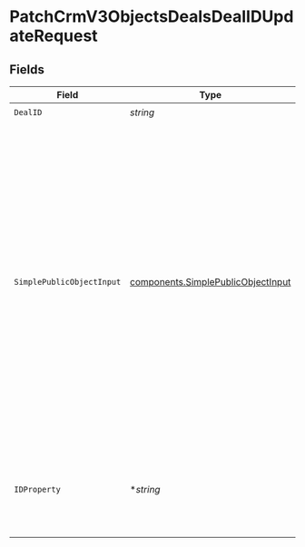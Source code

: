 # PatchCrmV3ObjectsDealsDealIDUpdateRequest


## Fields

| Field                                                                                                                                                                                                                                                                                                                                                   | Type                                                                                                                                                                                                                                                                                                                                                    | Required                                                                                                                                                                                                                                                                                                                                                | Description                                                                                                                                                                                                                                                                                                                                             | Example                                                                                                                                                                                                                                                                                                                                                 |
| ------------------------------------------------------------------------------------------------------------------------------------------------------------------------------------------------------------------------------------------------------------------------------------------------------------------------------------------------------- | ------------------------------------------------------------------------------------------------------------------------------------------------------------------------------------------------------------------------------------------------------------------------------------------------------------------------------------------------------- | ------------------------------------------------------------------------------------------------------------------------------------------------------------------------------------------------------------------------------------------------------------------------------------------------------------------------------------------------------- | ------------------------------------------------------------------------------------------------------------------------------------------------------------------------------------------------------------------------------------------------------------------------------------------------------------------------------------------------------- | ------------------------------------------------------------------------------------------------------------------------------------------------------------------------------------------------------------------------------------------------------------------------------------------------------------------------------------------------------- |
| `DealID`                                                                                                                                                                                                                                                                                                                                                | *string*                                                                                                                                                                                                                                                                                                                                                | :heavy_check_mark:                                                                                                                                                                                                                                                                                                                                      | N/A                                                                                                                                                                                                                                                                                                                                                     |                                                                                                                                                                                                                                                                                                                                                         |
| `SimplePublicObjectInput`                                                                                                                                                                                                                                                                                                                               | [components.SimplePublicObjectInput](../../models/components/simplepublicobjectinput.md)                                                                                                                                                                                                                                                                | :heavy_check_mark:                                                                                                                                                                                                                                                                                                                                      | N/A                                                                                                                                                                                                                                                                                                                                                     | {<br/>"properties": {<br/>"amount": "1500.00",<br/>"dealname": "Custom data integrations",<br/>"pipeline": "default",<br/>"closedate": "2019-12-07T16:50:06.678Z",<br/>"dealstage": "presentationscheduled",<br/>"hubspot_owner_id": "910901"<br/>},<br/>"associations": [<br/>{<br/>"to": {<br/>"id": "101"<br/>},<br/>"types": [<br/>{<br/>"associationCategory": "HUBSPOT_DEFINED",<br/>"associationTypeId": 2<br/>}<br/>]<br/>}<br/>]<br/>} |
| `IDProperty`                                                                                                                                                                                                                                                                                                                                            | **string*                                                                                                                                                                                                                                                                                                                                               | :heavy_minus_sign:                                                                                                                                                                                                                                                                                                                                      | The name of a property whose values are unique for this object type                                                                                                                                                                                                                                                                                     |                                                                                                                                                                                                                                                                                                                                                         |